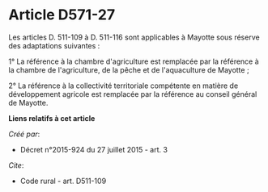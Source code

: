 # Article D571-27

Les articles D. 511-109 à D. 511-116 sont applicables à Mayotte sous réserve des adaptations suivantes : 

1° La référence à la chambre d'agriculture est remplacée par la référence à la chambre de l'agriculture, de la pêche et de
l'aquaculture de Mayotte ; 

2° La référence à la collectivité territoriale compétente en matière de développement agricole est remplacée par la référence
au conseil général de Mayotte.

**Liens relatifs à cet article**

_Créé par_:

  - Décret n°2015-924 du 27 juillet 2015 - art. 3

_Cite_:

  - Code rural - art. D511-109
